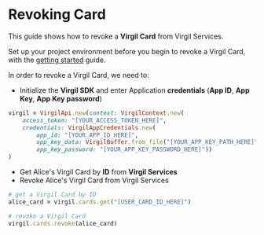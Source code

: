 # Revoking Card

This guide shows how to revoke a **Virgil Card** from Virgil Services.

Set up your project environment before you begin to revoke a Virgil Card, with the [getting started](https://github.com/VirgilSecurity/virgil-sdk-ruby/blob/docs-review/documentation/guides/configuration/client-configuration.md) guide.

In order to revoke a Virgil Card, we need to:

- Initialize the **Virgil SDK** and enter Application **credentials** (**App ID**, **App Key**, **App Key password**)

```ruby
virgil = VirgilApi.new(context: VirgilContext.new(
    access_token: "[YOUR_ACCESS_TOKEN_HERE]",
    credentials: VirgilAppCredentials.new(
        app_id: "[YOUR_APP_ID_HERE]",
        app_key_data: VirgilBuffer.from_file("[YOUR_APP_KEY_PATH_HERE]"),
        app_key_password: "[YOUR_APP_KEY_PASSWORD_HERE]"))
)
```

- Get Alice's Virgil Card by **ID** from **Virgil Services**
- Revoke Alice's Virgil Card from Virgil Services

```ruby
# get a Virgil Card by ID
alice_card = virgil.cards.get("[USER_CARD_ID_HERE]")

# revoke a Virgil Card
virgil.cards.revoke(alice_card)
```
